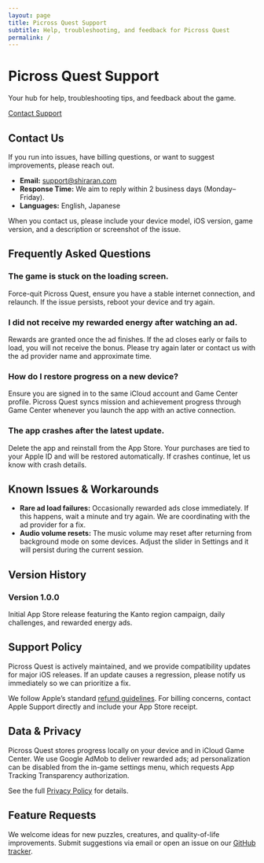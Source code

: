 ```yaml
---
layout: page
title: Picross Quest Support
subtitle: Help, troubleshooting, and feedback for Picross Quest
permalink: /
---
```


<div class="hero-banner">
  <h1>Picross Quest Support</h1>
  <p>Your hub for help, troubleshooting tips, and feedback about the game.</p>
  <a class="btn btn-primary" href="mailto:support@shiraran.com">Contact Support</a>
</div>

<div id="contact" class="support-section">
  <h2>Contact Us</h2>
  <p>If you run into issues, have billing questions, or want to suggest improvements, please reach out.</p>
  <ul class="contact-list">
    <li><strong>Email:</strong> <a href="mailto:support@shiraran.com">support@shiraran.com</a></li>
    <li><strong>Response Time:</strong> We aim to reply within 2 business days (Monday–Friday).</li>
    <li><strong>Languages:</strong> English, Japanese</li>
  </ul>
  <p>When you contact us, please include your device model, iOS version, game version, and a description or screenshot of the issue.</p>
</div>

<div id="faq" class="support-section">
  <h2>Frequently Asked Questions</h2>
  <div class="faq-grid">
    <div class="faq-card">
      <h3>The game is stuck on the loading screen.</h3>
      <p>Force-quit Picross Quest, ensure you have a stable internet connection, and relaunch. If the issue persists, reboot your device and try again.</p>
    </div>
    <div class="faq-card">
      <h3>I did not receive my rewarded energy after watching an ad.</h3>
      <p>Rewards are granted once the ad finishes. If the ad closes early or fails to load, you will not receive the bonus. Please try again later or contact us with the ad provider name and approximate time.</p>
    </div>
    <div class="faq-card">
      <h3>How do I restore progress on a new device?</h3>
      <p>Ensure you are signed in to the same iCloud account and Game Center profile. Picross Quest syncs mission and achievement progress through Game Center whenever you launch the app with an active connection.</p>
    </div>
    <div class="faq-card">
      <h3>The app crashes after the latest update.</h3>
      <p>Delete the app and reinstall from the App Store. Your purchases are tied to your Apple ID and will be restored automatically. If crashes continue, let us know with crash details.</p>
    </div>
  </div>
</div>

<div id="known-issues" class="support-section">
  <h2>Known Issues &amp; Workarounds</h2>
  <ul class="issue-list">
    <li><strong>Rare ad load failures:</strong> Occasionally rewarded ads close immediately. If this happens, wait a minute and try again. We are coordinating with the ad provider for a fix.</li>
    <li><strong>Audio volume resets:</strong> The music volume may reset after returning from background mode on some devices. Adjust the slider in Settings and it will persist during the current session.</li>
  </ul>
</div>

<div id="updates" class="support-section">
  <h2>Version History</h2>
  <div class="timeline">
    <h3>Version 1.0.0</h3>
    <p>Initial App Store release featuring the Kanto region campaign, daily challenges, and rewarded energy ads.</p>
  </div>
</div>

<div id="support-policy" class="support-section">
  <h2>Support Policy</h2>
  <p>Picross Quest is actively maintained, and we provide compatibility updates for major iOS releases. If an update causes a regression, please notify us immediately so we can prioritize a fix.</p>
  <p>We follow Apple’s standard <a href="https://support.apple.com/en-us/HT204084" target="_blank" rel="noreferrer noopener">refund guidelines</a>. For billing concerns, contact Apple Support directly and include your App Store receipt.</p>
</div>

<div id="privacy" class="support-section">
  <h2>Data &amp; Privacy</h2>
  <p>Picross Quest stores progress locally on your device and in iCloud Game Center. We use Google AdMob to deliver rewarded ads; ad personalization can be disabled from the in-game settings menu, which requests App Tracking Transparency authorization.</p>
  <p>See the full <a href="/privacy" rel="noreferrer noopener">Privacy Policy</a> for details.</p>
</div>

<div id="feedback" class="support-section">
  <h2>Feature Requests</h2>
  <p>We welcome ideas for new puzzles, creatures, and quality-of-life improvements. Submit suggestions via email or open an issue on our <a href="https://github.com/shiraran/pokemon-picross-flutter/issues" target="_blank" rel="noreferrer noopener">GitHub tracker</a>.</p>
</div>
